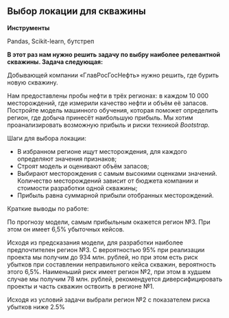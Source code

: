 ﻿## Выбор локации для скважины

**Инструменты**

Pandas, 
Scikit-learn, 
бутстреп

**В этот раз нам нужно решить задачу по выбру наиболее релевантной скважины. Задача следующая:**

Добывающей компании «ГлавРосГосНефть» нужно решить, где бурить новую скважину.

Нам предоставлены пробы нефти в трёх регионах: в каждом 10 000 месторождений, где измерили качество нефти и объём её запасов. Постройте модель машинного обучения, которая поможет определить регион, где добыча принесёт наибольшую прибыль. Мы хотим проанализировать возможную прибыль и риски техникой *Bootstrap.*

Шаги для выбора локации:

- В избранном регионе ищут месторождения, для каждого определяют значения признаков;
- Строят модель и оценивают объём запасов;
- Выбирают месторождения с самым высокими оценками значений. Количество месторождений зависит от бюджета компании и стоимости разработки одной скважины;
- Прибыль равна суммарной прибыли отобранных месторождений.

Краткие выводы по работе:

По прогнозу модели, самым прибыльным окажется регион №3. При этом он имеет 6,5% убыточных кейсов.

Исходя из предсказания модели, для разработки наиболее предпочтителен регион №3. 
С вероятностью 95% при реализации проекта мы получим до 934 млн. рублей, но при этом есть риск убытков при составлении неправильного кейса скважин, 
вероятность этого 6,5%. Наименьший риск имеет регион №2, при этом в худшем случае мы получим 78 млн. рублей, 
рекомендуется диверсифицировать проекты и часть скважин оствоить в регионе №1.

Исходя из условий задачи выбрали регион №2 с показателем риска убытков ниже 2.5%
